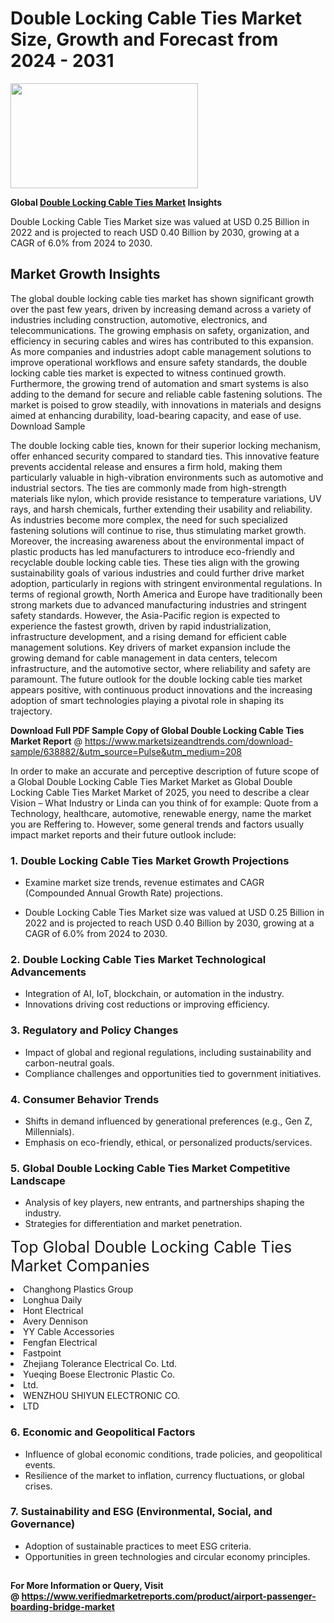<H1>Double Locking Cable Ties Market Size, Growth and Forecast from 2024 - 2031</H1><img class="aligncenter size-medium wp-image-584254" src="https://thirdeyenews.in/wp-content/uploads/2024/09/Global-Market-Research-300x168.jpeg" alt="" width="300" height="168" /><p><strong>Global&nbsp;<a href="https://www.marketsizeandtrends.com/download-sample/638882/&amp;utm_source=Pulse&amp;utm_medium=208">Double Locking Cable Ties Market</a> Insights</strong></p><p>Double Locking Cable Ties Market size was valued at USD 0.25 Billion in 2022 and is projected to reach USD 0.40 Billion by 2030, growing at a CAGR of 6.0% from 2024 to 2030.</p><p><h2>Market Growth Insights</h2> <p>The global double locking cable ties market has shown significant growth over the past few years, driven by increasing demand across a variety of industries including construction, automotive, electronics, and telecommunications. The growing emphasis on safety, organization, and efficiency in securing cables and wires has contributed to this expansion. As more companies and industries adopt cable management solutions to improve operational workflows and ensure safety standards, the double locking cable ties market is expected to witness continued growth. Furthermore, the growing trend of automation and smart systems is also adding to the demand for secure and reliable cable fastening solutions. The market is poised to grow steadily, with innovations in materials and designs aimed at enhancing durability, load-bearing capacity, and ease of use. Download Sample </p> <p>The double locking cable ties, known for their superior locking mechanism, offer enhanced security compared to standard ties. This innovative feature prevents accidental release and ensures a firm hold, making them particularly valuable in high-vibration environments such as automotive and industrial sectors. The ties are commonly made from high-strength materials like nylon, which provide resistance to temperature variations, UV rays, and harsh chemicals, further extending their usability and reliability. As industries become more complex, the need for such specialized fastening solutions will continue to rise, thus stimulating market growth. Moreover, the increasing awareness about the environmental impact of plastic products has led manufacturers to introduce eco-friendly and recyclable double locking cable ties. These ties align with the growing sustainability goals of various industries and could further drive market adoption, particularly in regions with stringent environmental regulations. In terms of regional growth, North America and Europe have traditionally been strong markets due to advanced manufacturing industries and stringent safety standards. However, the Asia-Pacific region is expected to experience the fastest growth, driven by rapid industrialization, infrastructure development, and a rising demand for efficient cable management solutions. Key drivers of market expansion include the growing demand for cable management in data centers, telecom infrastructure, and the automotive sector, where reliability and safety are paramount. The future outlook for the double locking cable ties market appears positive, with continuous product innovations and the increasing adoption of smart technologies playing a pivotal role in shaping its trajectory. </p><p><span class=""><strong>Download Full PDF Sample Copy of Global Double Locking Cable Ties Market Report</strong> @ <a href="https://www.marketsizeandtrends.com/download-sample/638882/&amp;utm_source=Pulse&amp;utm_medium=208" target="_blank">https://www.marketsizeandtrends.com/download-sample/638882/&amp;utm_source=Pulse&amp;utm_medium=208</a></span></p><p>In order to make an accurate and perceptive description of future scope of a Global&nbsp;Double Locking Cable Ties Market Market as Global&nbsp;Double Locking Cable Ties Market Market of 2025, you need to describe a clear Vision &ndash; What Industry or Linda can you think of for example: Quote from a Technology, healthcare, automotive, renewable energy, name the market you are Reffering to. However, some general trends and factors usually impact market reports and their future outlook include:</p><h3>1.&nbsp;<strong>Double Locking Cable Ties Market Growth Projections</strong></h3><ul><li>Examine market size trends, revenue estimates and CAGR (Compounded Annual Growth Rate) projections.</li><li><p>Double Locking Cable Ties Market size was valued at USD 0.25 Billion in 2022 and is projected to reach USD 0.40 Billion by 2030, growing at a CAGR of 6.0% from 2024 to 2030.</p></li></ul><h3>2.&nbsp;<strong>Double Locking Cable Ties Market Technological Advancements</strong></h3><ul><li>Integration of AI, IoT, blockchain, or automation in the industry.</li><li>Innovations driving cost reductions or improving efficiency.</li></ul><h3>3.&nbsp;<strong>Regulatory and Policy Changes</strong></h3><ul><li>Impact of global and regional regulations, including sustainability and carbon-neutral goals.</li><li>Compliance challenges and opportunities tied to government initiatives.</li></ul><h3>4.&nbsp;<strong>Consumer Behavior Trends</strong></h3><ul><li>Shifts in demand influenced by generational preferences (e.g., Gen Z, Millennials).</li><li>Emphasis on eco-friendly, ethical, or personalized products/services.</li></ul><h3>5.&nbsp;<strong>Global Double Locking Cable Ties Market Competitive Landscape</strong></h3><ul><li>Analysis of key players, new entrants, and partnerships shaping the industry.</li><li>Strategies for differentiation and market penetration.</li></ul><p data-pm-slice="1 1 []"><span style="color: inherit; font-family: inherit; font-size: 25px;">Top Global Double Locking Cable Ties Market Companies</span></p><div class="" data-test-id=""><p><li>Changhong Plastics Group</li><li> Longhua Daily</li><li> Hont Electrical</li><li> Avery Dennison</li><li> YY Cable Accessories</li><li> Fengfan Electrical</li><li> Fastpoint</li><li> Zhejiang Tolerance Electrical Co. Ltd.</li><li> Yueqing Boese Electronic Plastic Co.</li><li>Ltd.</li><li> WENZHOU SHIYUN ELECTRONIC CO.</li><li> LTD</li></p></div><h3>6.&nbsp;<strong>Economic and Geopolitical Factors</strong></h3><ul><li>Influence of global economic conditions, trade policies, and geopolitical events.</li><li>Resilience of the market to inflation, currency fluctuations, or global crises.</li></ul><h3>7.&nbsp;<strong>Sustainability and ESG (Environmental, Social, and Governance)</strong></h3><ul><li>Adoption of sustainable practices to meet ESG criteria.</li><li>Opportunities in green technologies and circular economy principles.</li></ul><h2><strong style="font-size: 14px;">For More Information or Query, Visit @&nbsp;</strong><a style="background-color: #ffffff; font-size: 14px;" href="https://www.marketsizeandtrends.com/report/double-locking-cable-ties-market/" target="_blank">https://www.verifiedmarketreports.com/product/airport-passenger-boarding-bridge-market</a></h2>

